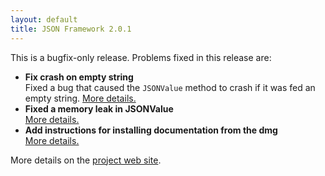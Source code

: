 ```yaml
---
layout: default
title: JSON Framework 2.0.1
---
```


This is a bugfix-only release. Problems fixed in this release are:

<ul>
<li><strong>Fix crash on empty string</strong><br>
Fixed a bug that caused the <code>JSONValue</code> method to crash if it was fed an empty string.
<a href="http://groups.google.com/group/json-framework/browse_thread/thread/fadedbc5daa878d9">More details.</a>

</li>

<li><strong>Fixed a memory leak in JSONValue</strong><br>
<a href="http://code.google.com/p/json-framework/issues/detail?id=6">More details.</a>
</li>

<li><strong>Add instructions for installing documentation from the dmg</strong><br>
<a href="http://code.google.com/p/json-framework/issues/detail?id=7">More details.</a>
</li>
</ul>

More details on the <a href="http://code.google.com/p/json-framework/">project web site</a>.
